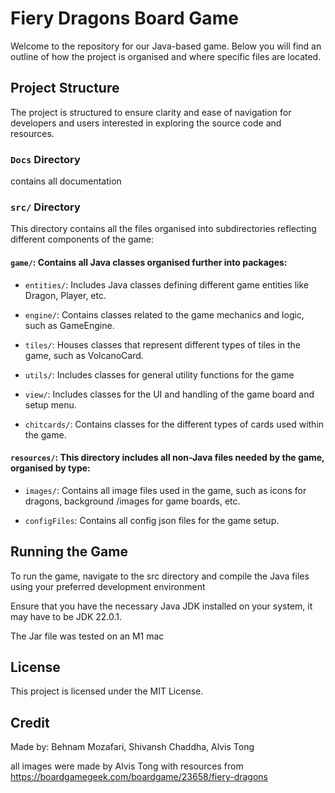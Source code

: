 # Fiery Dragons Board Game

Welcome to the repository for our Java-based game. Below you will find an outline of how the project
is organised and where specific files are located.

## Project Structure

The project is structured to ensure clarity and ease of navigation for developers and users
interested in exploring the source code and resources.

### `Docs` Directory

contains all documentation

### `src/` Directory

This directory contains all the files organised into subdirectories reflecting different components
of the game:

#### `game/`: Contains all Java classes organised further into packages:

- `entities/`: Includes Java classes defining different game entities like Dragon, Player, etc.

- `engine/`: Contains classes related to the game mechanics and logic, such as GameEngine.

- `tiles/`: Houses classes that represent different types of tiles in the game, such as VolcanoCard.

- `utils/`: Includes classes for general utility functions for the game

- `view/`: Includes classes for the UI and handling of the game board and setup menu.

- `chitcards/`: Contains classes for the different types of cards used within the game.

#### `resources/`: This directory includes all non-Java files needed by the game, organised by type:

- `images/`: Contains all image files used in the game, such as icons for dragons, background /images
for game boards, etc.

- `configFiles`: Contains all config json files for the game setup.

## Running the Game

To run the game, navigate to the src directory and compile the Java files using your
preferred development environment

Ensure that you have the necessary Java JDK installed on your system, it may have to be JDK 22.0.1.

The Jar file was tested on an M1 mac

## License

This project is licensed under the MIT License.

## Credit

Made by: Behnam Mozafari, Shivansh Chaddha, Alvis Tong

all images were made by Alvis Tong with resources from https://boardgamegeek.com/boardgame/23658/fiery-dragons 
